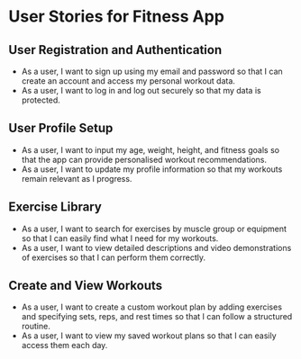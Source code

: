 # User Stories for Fitness App

## User Registration and Authentication
- As a user, I want to sign up using my email and password so that I can create an account and access my personal workout data.
- As a user, I want to log in and log out securely so that my data is protected.

## User Profile Setup
- As a user, I want to input my age, weight, height, and fitness goals so that the app can provide personalised workout recommendations.
- As a user, I want to update my profile information so that my workouts remain relevant as I progress.

## Exercise Library
- As a user, I want to search for exercises by muscle group or equipment so that I can easily find what I need for my workouts.
- As a user, I want to view detailed descriptions and video demonstrations of exercises so that I can perform them correctly.

## Create and View Workouts
- As a user, I want to create a custom workout plan by adding exercises and specifying sets, reps, and rest times so that I can follow a structured routine.
- As a user, I want to view my saved workout plans so that I can easily access them each day.